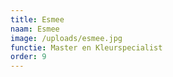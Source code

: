 ```yaml
---
title: Esmee
naam: Esmee
image: /uploads/esmee.jpg
functie: Master en Kleurspecialist
order: 9
---
```



